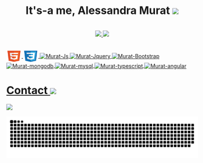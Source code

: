 <h1 align="center"> It's-a me, Alessandra Murat <img src=https://github.com/TheDudeThatCode/TheDudeThatCode/blob/master/Assets/Mario_Hello_Big.gif width="50"></h1>

<br>
<div align="center">
  <a href="https://github.com/rafaballerini">
  <img height="180em" src="https://github-readme-stats.vercel.app/api?username=AlessandraMurat&show_icons=true&theme=algolia&include_all_commits=true&count_private=true"/>
  <img height="180em" src="https://github-readme-stats.vercel.app/api/top-langs/?username=AlessandraMurat&layout=demo&langs_count=7&theme=algolia"/>
</div>
  
  <br>
  <div  style="display: inline_block"><br>
  <img align="center" alt="Murat-HTML" height="30" width="40" src="https://raw.githubusercontent.com/devicons/devicon/master/icons/html5/html5-original.svg">
  <img align="center" alt="Murat-CSS" height="30" width="40" src="https://raw.githubusercontent.com/devicons/devicon/master/icons/css3/css3-original.svg">
  <img align="center" alt="Murat-Js" height="30" width="40" src="https://cdn.jsdelivr.net/gh/devicons/devicon/icons/javascript/javascript-plain.svg">
  <img align="center" alt="Murat-Jquery" height="30" width="40" src="https://cdn.jsdelivr.net/gh/devicons/devicon/icons/jquery/jquery-plain-wordmark.svg">
  <img align="center" alt="Murat-Bootstrap" height="30" width="40" src="https://cdn.jsdelivr.net/gh/devicons/devicon/icons/bootstrap/bootstrap-original.svg" >
  <img align="center" alt="Murat-mongodb" height="30" width="40" src="https://cdn.jsdelivr.net/gh/devicons/devicon/icons/mongodb/mongodb-original-wordmark.svg">
  <img align="center" alt="Murat-mysql" height="30" width="40" src="https://cdn.jsdelivr.net/gh/devicons/devicon/icons/mysql/mysql-original.svg">
  <img align="center" alt="Murat-typescript" height="30" width="40" src="https://cdn.jsdelivr.net/gh/devicons/devicon/icons/typescript/typescript-plain.svg" >
  <img align="center" alt="Murat-angular" height="30" width="40" src="https://cdn.jsdelivr.net/gh/devicons/devicon/icons/angularjs/angularjs-plain.svg" >
   <img align="right" alt="" height="200" src="https://c.tenor.com/hiR35OCAorcAAAAi/mario-luigi.gif" >

</div>
  

  
  ##

# Contact <img src="https://github.com/TheDudeThatCode/TheDudeThatCode/blob/master/Assets/Handshake.gif" height="32px">



 <a href="https://www.linkedin.com/in/alessandramurat/" target="_blank"><img src="https://img.shields.io/badge/-LinkedIn-%230077B5?style=for-the-badge&logo=linkedin&logoColor=white" target="_blank"></a> 



<div>
 
  ![Snake animation](https://github.com/AlessandraMurat/AlessandraMurat/blob/output/github-contribution-grid-snake.svg)
 
</div>
  
